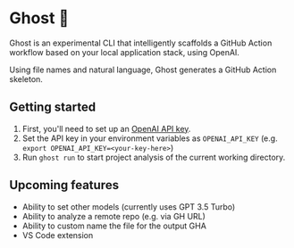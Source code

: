 # Ghost 👻
Ghost is an experimental CLI that intelligently scaffolds a GitHub Action workflow based on your local application stack, using OpenAI.

Using file names and natural language, Ghost generates a GitHub Action skeleton.

## Getting started
1. First, you'll need to set up an [OpenAI API key](https://platform.openai.com/account/api-keys).
2. Set the API key in your environment variables as `OPENAI_API_KEY` (e.g. `export OPENAI_API_KEY=<your-key-here>`)
3. Run `ghost run` to start project analysis of the current working directory.


## Upcoming features
- Ability to set other models (currently uses GPT 3.5 Turbo)
- Ability to analyze a remote repo (e.g. via GH URL)
- Ability to custom name the file for the output GHA
- VS Code extension
